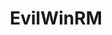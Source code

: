 ---
layout: tag-list
type: tag
title: EvilWinRM
slug: EvilWinRM
category: Tag
sidebar: false
description: >
    La herramienta se encarga de realizar una conexión con la IP/hostname indicado en la opción «-i» y dado que no se ha indicado una contraseña con la opción «-p», se pide luego que se introduzca. A continuación, genera una shell semi-interactiva que permite ejecutar instrucciones en el sistema remoto.
---